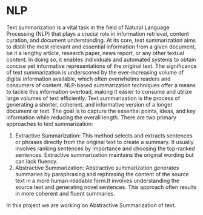 # NLP
Text summarization is a vital task in the field of Natural Language Processing (NLP) that plays a crucial role in information retrieval, content curation, and document understanding. At its core, text summarization aims to distill the most relevant and essential information from a given document, be it a lengthy article, research paper, news report, or any other textual content. 
In doing so, it enables individuals and automated systems to obtain concise yet informative representations of the original text.
The significance of text summarization is underscored by the ever-increasing volume of digital information available, which often overwhelms readers and consumers of content. NLP-based summarization techniques offer a means to tackle this information overload, making it easier to consume and utilize large volumes of text efficiently.
Text summarization is the process of generating a shorter, coherent, and informative version of a longer document or text. The goal is to capture the essential points, ideas, and key information while reducing the overall length. There are two primary approaches to text summarization:
1. Extractive Summarization: This method selects and extracts sentences or phrases directly from the original text to create a summary.
                             It usually involves ranking sentences by importance and choosing the top-ranked sentences. Extractive summarization maintains the original wording but can lack fluency.
2. Abstractive Summarization: Abstractive summarization generates summaries by paraphrasing and rephrasing the content of the source text in a more human-readable form.It involves understanding the source text and generating novel sentences. This approach often results in more coherent and fluent summaries.

In this project we are working on Abstractive Summarization of text.
